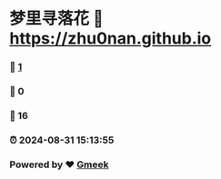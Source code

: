 # 梦里寻落花 :link: https://zhu0nan.github.io 
### :page_facing_up: [1](https://zhu0nan.github.io/tag.html) 
### :speech_balloon: 0 
### :hibiscus: 16 
### :alarm_clock: 2024-08-31 15:13:55 
### Powered by :heart: [Gmeek](https://github.com/Meekdai/Gmeek)

